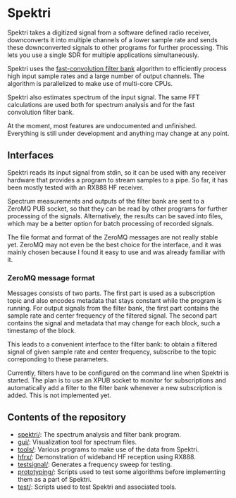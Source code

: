 # Spektri

Spektri takes a digitized signal from a software defined radio receiver,
downconverts it into multiple channels of a lower sample rate and sends
these downconverted signals to other programs for further processing.
This lets you use a single SDR for multiple applications simultaneously.

Spektri uses the
[fast-convolution filter bank](https://ieeexplore.ieee.org/document/6834830)
algorithm to efficiently process high input sample rates
and a large number of output channels.
The algorithm is parallelized to make use of multi-core CPUs.

Spektri also estimates spectrum of the input signal.
The same FFT calculations are used both for spectrum analysis
and for the fast convolution filter bank.

At the moment, most features are undocumented and unfinished.
Everything is still under development and anything may change at any point.

## Interfaces

Spektri reads its input signal from stdin, so it can be used with any
receiver hardware that provides a program to stream samples to a pipe.
So far, it has been mostly tested with an RX888 HF receiver.

Spectrum measurements and outputs of the filter bank are sent to
a ZeroMQ PUB socket, so that they can be read by other programs for further
processing of the signals.
Alternatively, the results can be saved into files, which may be a better
option for batch processing of recorded signals.

The file format and format of the ZeroMQ messages are not really stable yet.
ZeroMQ may not even be the best choice for the interface, and it was mainly
chosen because I found it easy to use and was already familiar with it.

### ZeroMQ message format

Messages consists of two parts. The first part is used as a subscription topic
and also encodes metadata that stays constant while the program is running.
For output signals from the filter bank, the first part contains
the sample rate and center frequency of the filtered signal.
The second part contains the signal and metadata that may change for each
block, such a timestamp of the block.

This leads to a convenient interface to the filter bank:
to obtain a filtered signal of given sample rate and center frequency,
subscribe to the topic correponding to these parameters.

Currently, filters have to be configured on the command line when Spektri
is started. The plan is to use an XPUB socket to monitor for subscriptions
and automatically add a filter to the filter bank whenever a new subscription
is added. This is not implemented yet.

## Contents of the repository

* [spektri/](spektri/): The spectrum analysis and filter bank program.
* [gui/](gui/): Visualization tool for spectrum files.
* [tools/](tools/): Various programs to make use of the data from Spektri.
* [hfrx/](hfrx/): Demonstration of wideband HF reception using RX888.
* [testsignal/](testsignal/): Generates a frequency sweep for testing.
* [prototyping/](prototyping/): Scripts used to test some algorithms before
  implementing them as a part of Spektri.
* [test/](test/): Scripts used to test Spektri and associated tools.
